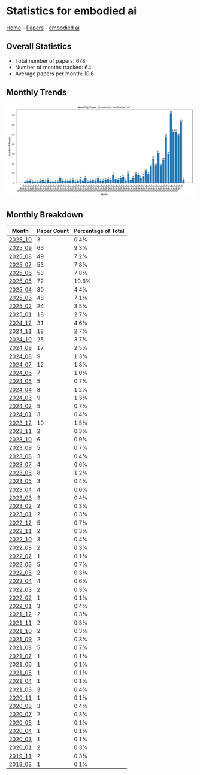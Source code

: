 # Statistics for embodied ai

[Home](https://arxcompass.github.io) - [Papers](https://arxcompass.github.io/papers) - [embodied ai](https://arxcompass.github.io/papers/embodied_ai)

## Overall Statistics

- Total number of papers: 678
- Number of months tracked: 64
- Average papers per month: 10.6

## Monthly Trends

![Monthly Paper Counts](monthly_stats.png)

## Monthly Breakdown

| Month | Paper Count | Percentage of Total |
| --- | --- | --- |
| [2025_10](./2025_10/papers_1.md) | 3 | 0.4% |
| [2025_09](./2025_09/papers_1.md) | 63 | 9.3% |
| [2025_08](./2025_08/papers_1.md) | 49 | 7.2% |
| [2025_07](./2025_07/papers_1.md) | 53 | 7.8% |
| [2025_06](./2025_06/papers_1.md) | 53 | 7.8% |
| [2025_05](./2025_05/papers_1.md) | 72 | 10.6% |
| [2025_04](./2025_04/papers_1.md) | 30 | 4.4% |
| [2025_03](./2025_03/papers_1.md) | 48 | 7.1% |
| [2025_02](./2025_02/papers_1.md) | 24 | 3.5% |
| [2025_01](./2025_01/papers_1.md) | 18 | 2.7% |
| [2024_12](./2024_12/papers_1.md) | 31 | 4.6% |
| [2024_11](./2024_11/papers_1.md) | 18 | 2.7% |
| [2024_10](./2024_10/papers_1.md) | 25 | 3.7% |
| [2024_09](./2024_09/papers_1.md) | 17 | 2.5% |
| [2024_08](./2024_08/papers_1.md) | 9 | 1.3% |
| [2024_07](./2024_07/papers_1.md) | 12 | 1.8% |
| [2024_06](./2024_06/papers_1.md) | 7 | 1.0% |
| [2024_05](./2024_05/papers_1.md) | 5 | 0.7% |
| [2024_04](./2024_04/papers_1.md) | 8 | 1.2% |
| [2024_03](./2024_03/papers_1.md) | 9 | 1.3% |
| [2024_02](./2024_02/papers_1.md) | 5 | 0.7% |
| [2024_01](./2024_01/papers_1.md) | 3 | 0.4% |
| [2023_12](./2023_12/papers_1.md) | 10 | 1.5% |
| [2023_11](./2023_11/papers_1.md) | 2 | 0.3% |
| [2023_10](./2023_10/papers_1.md) | 6 | 0.9% |
| [2023_09](./2023_09/papers_1.md) | 5 | 0.7% |
| [2023_08](./2023_08/papers_1.md) | 3 | 0.4% |
| [2023_07](./2023_07/papers_1.md) | 4 | 0.6% |
| [2023_06](./2023_06/papers_1.md) | 8 | 1.2% |
| [2023_05](./2023_05/papers_1.md) | 3 | 0.4% |
| [2023_04](./2023_04/papers_1.md) | 4 | 0.6% |
| [2023_03](./2023_03/papers_1.md) | 3 | 0.4% |
| [2023_02](./2023_02/papers_1.md) | 2 | 0.3% |
| [2023_01](./2023_01/papers_1.md) | 2 | 0.3% |
| [2022_12](./2022_12/papers_1.md) | 5 | 0.7% |
| [2022_11](./2022_11/papers_1.md) | 2 | 0.3% |
| [2022_10](./2022_10/papers_1.md) | 3 | 0.4% |
| [2022_08](./2022_08/papers_1.md) | 2 | 0.3% |
| [2022_07](./2022_07/papers_1.md) | 1 | 0.1% |
| [2022_06](./2022_06/papers_1.md) | 5 | 0.7% |
| [2022_05](./2022_05/papers_1.md) | 2 | 0.3% |
| [2022_04](./2022_04/papers_1.md) | 4 | 0.6% |
| [2022_03](./2022_03/papers_1.md) | 2 | 0.3% |
| [2022_02](./2022_02/papers_1.md) | 1 | 0.1% |
| [2022_01](./2022_01/papers_1.md) | 3 | 0.4% |
| [2021_12](./2021_12/papers_1.md) | 2 | 0.3% |
| [2021_11](./2021_11/papers_1.md) | 2 | 0.3% |
| [2021_10](./2021_10/papers_1.md) | 2 | 0.3% |
| [2021_09](./2021_09/papers_1.md) | 2 | 0.3% |
| [2021_08](./2021_08/papers_1.md) | 5 | 0.7% |
| [2021_07](./2021_07/papers_1.md) | 1 | 0.1% |
| [2021_06](./2021_06/papers_1.md) | 1 | 0.1% |
| [2021_05](./2021_05/papers_1.md) | 1 | 0.1% |
| [2021_04](./2021_04/papers_1.md) | 1 | 0.1% |
| [2021_03](./2021_03/papers_1.md) | 3 | 0.4% |
| [2020_11](./2020_11/papers_1.md) | 1 | 0.1% |
| [2020_08](./2020_08/papers_1.md) | 3 | 0.4% |
| [2020_07](./2020_07/papers_1.md) | 2 | 0.3% |
| [2020_05](./2020_05/papers_1.md) | 1 | 0.1% |
| [2020_04](./2020_04/papers_1.md) | 1 | 0.1% |
| [2020_03](./2020_03/papers_1.md) | 1 | 0.1% |
| [2020_01](./2020_01/papers_1.md) | 2 | 0.3% |
| [2019_11](./2019_11/papers_1.md) | 2 | 0.3% |
| [2018_03](./2018_03/papers_1.md) | 1 | 0.1% |
